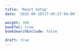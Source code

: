 ```yaml
---
title: 'React Setup'
date: '2025-09-18T17:45:27-04:00'

weight: 300
bookToC: true
bookSearchExclude: false

draft: true
---
```

